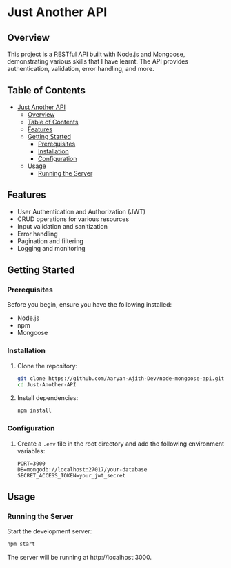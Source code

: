 # Just Another API

## Overview

This project is a RESTful API built with Node.js and Mongoose, demonstrating various skills that I have learnt. The API provides authentication, validation, error handling, and more.

## Table of Contents

- [Just Another API](#node-mongoose-api)
  - [Overview](#overview)
  - [Table of Contents](#table-of-contents)
  - [Features](#features)
  - [Getting Started](#getting-started)
    - [Prerequisites](#prerequisites)
    - [Installation](#installation)
    - [Configuration](#configuration)
  - [Usage](#usage)
    - [Running the Server](#running-the-server)

## Features

- User Authentication and Authorization (JWT)
- CRUD operations for various resources
- Input validation and sanitization
- Error handling
- Pagination and filtering
- Logging and monitoring

## Getting Started

### Prerequisites

Before you begin, ensure you have the following installed:

- Node.js
- npm
- Mongoose

### Installation

1. Clone the repository:

    ```bash
    git clone https://github.com/Aaryan-Ajith-Dev/node-mongoose-api.git
    cd Just-Another-API
    ```

2. Install dependencies:

    ```bash
    npm install
    ```

### Configuration

1. Create a `.env` file in the root directory and add the following environment variables:

    ```env
    PORT=3000
    DB=mongodb://localhost:27017/your-database
    SECRET_ACCESS_TOKEN=your_jwt_secret
    ```

## Usage

### Running the Server

Start the development server:

```bash
npm start
```
The server will be running at http://localhost:3000.
